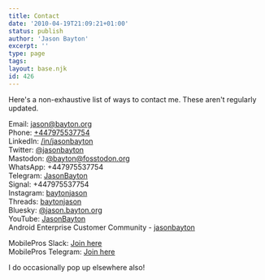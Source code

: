 ```yaml
---
title: Contact
date: '2010-04-19T21:09:21+01:00'
status: publish
author: 'Jason Bayton'
excerpt: ''
type: page
tags: 
layout: base.njk
id: 426
---
```

Here's a non-exhaustive list of ways to contact me. These aren't regularly updated. 

Email: [jason@bayton.org](mailto:jason@bayton.org)  
Phone: [+447975537754](tel:+447975537754)  
LinkedIn: [/in/jasonbayton](https://linkedin.com/in/jasonbayton)  
Twitter: [@jasonbayton](https://twitter.com/jasonbayton)  
Mastodon: [@bayton@fosstodon.org](https://fosstodon.org/@bayton)  
WhatsApp: +447975537754  
Telegram: [JasonBayton](https://t.me/JasonBayton)  
Signal: +447975537754  
Instagram: [baytonjason](https://instagram.com/baytonjason)  
Threads: [baytonjason](https://threads.net/@baytonjason)  
Bluesky: [@jason.bayton.org](https://bsky.app/profile/jason.bayton.org)  
YouTube: [JasonBayton](https://youtube.com/@jasonbayton)  
Android Enterprise Customer Community - [jasonbayton](https://www.androidenterprise.community/t5/user/viewprofilepage/user-id/11)


MobilePros Slack: [Join here](https://join.slack.com/t/mobilxperts/shared_invite/zt-3wrzh2o5-e5w8qSyiGF8AcH8_VErDCg)  
MobilePros Telegram: [Join here](https://t.me/Mobile_Pros)

I do occasionally pop up elsewhere also!